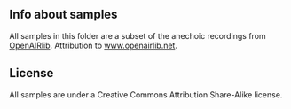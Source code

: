 Info about samples
------------------

All samples in this folder are a subset of the anechoic recordings from [OpenAIRlib](www.openairlib.net).
Attribution to www.openairlib.net.

License
-------
All samples are under a Creative Commons Attribution Share-Alike license.
